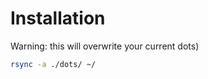 Installation
============

Warning: this will overwrite your current dots)

```sh
rsync -a ./dots/ ~/
```
